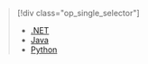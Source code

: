 > [!div class="op_single_selector"]
> * [.NET](../articles/storage/storage-dotnet-how-to-use-files.md)
> * [Java](../articles/storage/storage-java-how-to-use-file-storage.md)
> * [Python](../articles/storage/storage-python-how-to-use-file-storage.md)
> 
> 

<!---HONumber=AcomDC_0921_2016-->